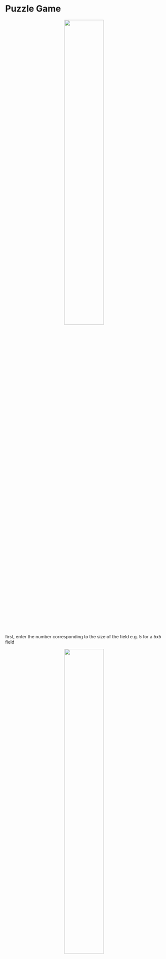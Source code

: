 # Puzzle Game

<p align="center">
  <img width=50% height=50% src="https://github.com/Al-x-R/Python_tkinter/blob/master/puzzle/Resources/start1.png?raw=true">
</p>

first, enter the number corresponding to the size of the field
e.g. 5 for a 5x5 field

<p align="center">
  <img width=50% height=50% src="https://github.com/Al-x-R/Python_tkinter/blob/master/puzzle/Resources/start2.png?raw=true">
</p>

move using the key:
up, down, right, left

<p align="center">
  <img width=50% height=50% src="https://github.com/Al-x-R/Python_tkinter/blob/master/puzzle/Resources/game.png?raw=true">
</p>

press the space bar for cheating

<p align="center">
  <img width=50% height=50% src="https://github.com/Al-x-R/Python_tkinter/blob/master/puzzle/Resources/finish.png?raw=true">
</p>